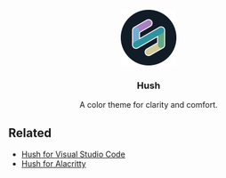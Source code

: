 <p align="center">
  <img alt="Hush Logo" src="assets/logo.png" width="100" height="100">
</p>

<h3 align="center">Hush</h3>

<p align="center">A color theme for clarity and comfort.</p>

## Related

- [Hush for Visual Studio Code][hush-vscode]
- [Hush for Alacritty][hush-alacritty]

[hush-vscode]: https://github.com/nobilissimum/hush-vscode
[hush-alacritty]: https://github.com/nobilissimum/hush-alacritty
